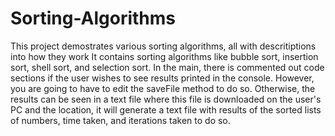 # Sorting-Algorithms
This project demostrates various sorting algorithms, all with descritiptions into how they work
It contains sorting algorithms like bubble sort, insertion sort, shell sort, and selection sort.
In the main, there is commented out code sections if the user wishes to see results printed in the console. However, you are going to have to edit the saveFile method to do so. 
Otherwise, the results can be seen in a text file where this file is downloaded on the user's PC and the location, it will generate a text file with results of the sorted lists of numbers,
time taken, and iterations taken to do so.
